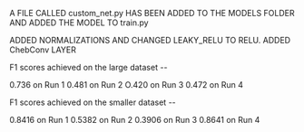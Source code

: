 A FILE CALLED custom_net.py HAS BEEN ADDED TO THE MODELS FOLDER AND ADDED THE MODEL TO train.py
 

ADDED NORMALIZATIONS AND CHANGED LEAKY_RELU TO RELU. ADDED ChebConv LAYER



F1 scores achieved on the large dataset --  

0.736 on Run 1
0.481 on Run 2 
O.420 on Run 3
0.472 on Run 4

F1 scores achieved on the smaller dataset -- 

0.8416 on Run 1
0.5382 on Run 2
0.3906 on Run 3
0.8641 on Run 4

